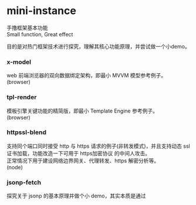 # mini-instance
手撸框架基本功能     
Small function, Great effect

目的是对热门框架技术进行探究，理解其核心功能原理，并尝试做一个小demo。

### x-model
web 前端浏览器的双向数据绑定架构，即最小 MVVM 模型参考例子。     
(browser)

### tpl-render
模板引擎关键功能的精简版，即最小 Template Engine 参考例子。     
(browser)

### httpssl-blend
支持同个端口同时接受 http 与 https 请求的例子(非转发模式)，并且支持动态 ssl 证书加载，功能改造一下可用于 https加密协议 的中间人攻击。     
正常情况下用于建设网络边界网关、代理转发、https 解密分析等。     
(node)

### jsonp-fetch
探究关于 jsonp 的基本原理并做个小 demo，其实本质是通过 <script> 标签加载远程代码。我们经常用这个方法加载 jQuery。     
加载js文件的功能，被利用来做跨域请求，确实取巧，目前这个方式跨域已不再流行。     
(browser, node)

### hot-server
服务端 hotfix 的一次实践，通过拦截 nodejs 模块加载机制，实现部分代码替换而无需重启整个进程。热替换相对于 supervisor、nodemon 有其优势的地方，比如直接替换业务逻辑模块而无需进行复杂的初始化过程(数据库连接)。     
(node)

### x-compose
函数迭代器 middleware framework ，通过 middleware stack 存储每个函数，并使用递归的方式迭代运行，同时函数内可使用 next(); 进行下一步操作。     
更主要的是该模式支持"普通函数"与"异步函数"组成堆栈，即该项目是 koa、express 核心功能的小 demo。     
(node)
